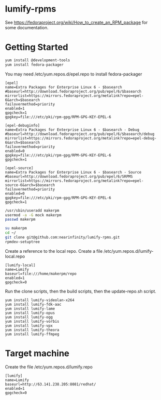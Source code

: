 lumify-rpms
===========

See https://fedoraproject.org/wiki/How_to_create_an_RPM_package for some documentation.

# Getting Started

```bash
yum install @development-tools
yum install fedora-packager
```

You may need /etc/yum.repos.d/epel.repo to install fedora-packager

```
[epel]
name=Extra Packages for Enterprise Linux 6 - $basearch
#baseurl=http://download.fedoraproject.org/pub/epel/6/$basearch
mirrorlist=https://mirrors.fedoraproject.org/metalink?repo=epel-6&arch=$basearch
failovermethod=priority
enabled=1
gpgcheck=1
gpgkey=file:///etc/pki/rpm-gpg/RPM-GPG-KEY-EPEL-6

[epel-debuginfo]
name=Extra Packages for Enterprise Linux 6 - $basearch - Debug
#baseurl=http://download.fedoraproject.org/pub/epel/6/$basearch/debug
mirrorlist=https://mirrors.fedoraproject.org/metalink?repo=epel-debug-6&arch=$basearch
failovermethod=priority
enabled=0
gpgkey=file:///etc/pki/rpm-gpg/RPM-GPG-KEY-EPEL-6
gpgcheck=1

[epel-source]
name=Extra Packages for Enterprise Linux 6 - $basearch - Source
#baseurl=http://download.fedoraproject.org/pub/epel/6/SRPMS
mirrorlist=https://mirrors.fedoraproject.org/metalink?repo=epel-source-6&arch=$basearch
failovermethod=priority
enabled=0
gpgkey=file:///etc/pki/rpm-gpg/RPM-GPG-KEY-EPEL-6
gpgcheck=1
```

```bash
/usr/sbin/useradd makerpm
usermod -a -G mock makerpm
passwd makerpm
```

```bash
su makerpm
cd ~/
git clone git@github.com:nearinfinity/lumify-rpms.git
rpmdev-setuptree
```

Create a reference to the local repo. Create a file /etc/yum.repos.d/lumify-local.repo

```
[lumify-local]
name=Lumify
baseurl=file:///home/makerpm/repo
enabled=1
gpgcheck=0
```

Run the clone scripts, then the build scripts, then the update-repo.sh script.

```
yum install lumify-videolan-x264
yum install lumify-fdk-aac
yum install lumify-lame
yum install lumify-opus
yum install lumify-ogg
yum install lumify-vorbis
yum install lumify-vpx
yum install lumify-theora
yum install lumify-ffmpeg
```

# Target machine

Create the file /etc/yum.repos.d/lumify.repo

```
[lumify]
name=Lumify
baseurl=http://63.141.238.205:8081/redhat/
enabled=1
gpgcheck=0
```
